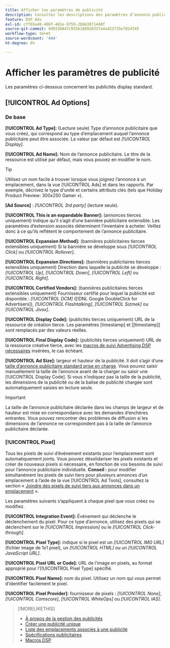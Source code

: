 ```yaml
---
title: Afficher les paramètres de publicité
description: Consultez les descriptions des paramètres d’annonce publicitaire disponibles pour l’affichage des annonces.
feature: DSP Ads
exl-id: cff65a48-486f-401e-9759-2bb63871448f
source-git-commit: 9d9330847c9356180928337a4a452f35e7024545
workflow-type: tm+mt
source-wordcount: '444'
ht-degree: 0%

---
```


# Afficher les paramètres de publicité

Les paramètres ci-dessous concernent les publicités display standard.

## [!UICONTROL Ad Options]

### De base

**[!UICONTROL Ad Type]:** (Lecture seule) Type d’annonce publicitaire que vous créez, qui correspond au type d’emplacement auquel l’annonce publicitaire peut être associée. La valeur par défaut est *[!UICONTROL Display]*.

**[!UICONTROL Ad Name]:** Nom de l’annonce publicitaire. Le titre de la ressource est utilisé par défaut, mais vous pouvez en modifier le nom.

>[!TIP]
>
> Utilisez un nom facile à trouver lorsque vous joignez l’annonce à un emplacement, dans la vue [!UICONTROL Ads] et dans les rapports. Par exemple, décrivez le type d&#39;unité et certains attributs clés (tels que Holiday Product Preview: 300x250 Gamer »).

**\[Ad Source\]** : *[!UICONTROL 3rd party]* (lecture seule).

**[!UICONTROL This is an expandable Banner]:** (annonces tierces uniquement) Indique qu’il s’agit d’une bannière publicitaire extensible. Les paramètres d’extension associés déterminent l’inventaire à acheter. Veillez donc à ce qu’ils reflètent le comportement de l’annonce publicitaire.

**[!UICONTROL Expansion Method]:** (bannières publicitaires tierces extensibles uniquement) Si la bannière se développe sous *[!UICONTROL Click]* ou *[!UICONTROL Rollover]*.

**[!UICONTROL Expansion Directions]:** (bannières publicitaires tierces extensibles uniquement) Direction dans laquelle la publicité se développe : *[!UICONTROL Up]*, *[!UICONTROL Down]*, *[!UICONTROL Left]* ou *[!UICONTROL Right]*.

**[!UICONTROL Certified Vendors]:** (bannières publicitaires tierces extensibles uniquement) Fournisseur certifié pour lequel la publicité est disponible : *[!UICONTROL DCM]* ([!DNL Google DoubleClick for Advertisers]), *[!UICONTROL Flashtalking]*, *[!UICONTROL Sizmek]* ou *[!UICONTROL Jivox]*.

**[!UICONTROL Display Code]:** (publicités tierces uniquement) URL de la ressource de création tierce. Les paramètres [timestamp] et [[timestamp]] sont remplacés par des valeurs réelles.

**[!UICONTROL Final Display Code]:** (publicités tierces uniquement) URL de la ressource créative tierce, avec les [macros de suivi Advertising DSP nécessaires](/help/dsp/campaign-management/macros.md) insérées, le cas échéant.

**[!UICONTROL Ad Size]:** largeur et hauteur de la publicité. Il doit s’agir d’une [taille d’annonce publicitaire standard prise en charge](ad-specs.md). Vous pouvez saisir manuellement la taille de l’annonce avant de la charger ou saisir une [!UICONTROL Display Code]. Si vous n’indiquez pas la taille de la publicité, les dimensions de la publicité ou de la balise de publicité chargée sont automatiquement saisies en lecture seule.

>[!IMPORTANT]
>
> La taille de l’annonce publicitaire déclarée dans les champs de largeur et de hauteur est mise en correspondance avec les demandes d’enchères entrantes. Vous pouvez rencontrer des problèmes de diffusion si les dimensions de l’annonce ne correspondent pas à la taille de l’annonce publicitaire déclarée.

### [!UICONTROL Pixel]

Tous les pixels de suivi d’événement existants pour l’emplacement sont automatiquement joints. Vous pouvez désolidariser les pixels existants et créer de nouveaux pixels si nécessaire, en fonction de vos besoins de suivi pour l’annonce publicitaire individuelle. **Conseil :** pour modifier simultanément les pixels de suivi tiers pour plusieurs annonces d’un emplacement à l’aide de la vue [!UICONTROL Ad Tools], consultez la section « [Joindre des pixels de suivi tiers aux annonces dans un emplacement](/help/dsp/campaign-management/ads/ad-pixel-attach-detach.md#attach-pixels-ads) ».

Les paramètres suivants s’appliquent à chaque pixel que vous créez ou modifiez.

**[!UICONTROL Integration Event]:** Événement qui déclenche le déclenchement du pixel. Pour ce type d’annonce, utilisez des pixels qui se déclenchent sur le *[!UICONTROL Impression]* ou le *[!UICONTROL Click-through]*.

**[!UICONTROL Pixel Type]:** indique si le pixel est un *[!UICONTROL IMG URL]* (fichier image de 1x1 pixel), un *[!UICONTROL HTML]* ou un *[!UICONTROL JavaScript URL]*.

**[!UICONTROL Pixel URL or Code]:** URL de l’image en pixels, au format approprié pour l’[!UICONTROL Pixel Type] spécifié.

**[!UICONTROL Pixel Name]:** nom du pixel. Utilisez un nom qui vous permet d’identifier facilement le pixel.

**[!UICONTROL Pixel Provider]:** fournisseur de pixels : *[!UICONTROL None]*, *[!UICONTROL Comscore]*, *[!UICONTROL WhiteOps]* ou *[!UICONTROL IAS]*.

>[!MORELIKETHIS]
>
>* [À propos de la gestion des publicités](ad-about.md)
>* [Créer une publicité unique](ad-create.md)
>* [Liste des emplacements associés à une publicité](ad-list-placements.md)
>* [Spécifications publicitaires](ad-specs.md)
>* [Macros DSP](/help/dsp/campaign-management/macros.md)
